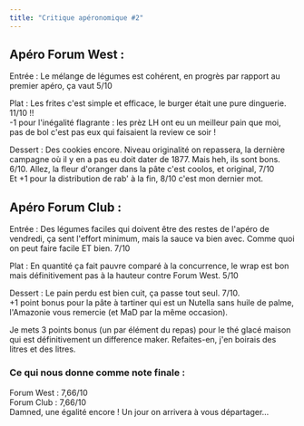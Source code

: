 ```yaml
---
title: "Critique apéronomique #2"
---
```


## Apéro Forum West : 

Entrée : Le mélange de légumes est cohérent, en progrès par rapport au premier apéro, ça vaut 5/10 

Plat : Les frites c'est simple et efficace, le burger était une pure dinguerie. 11/10 !! \
-1 pour l'inégalité flagrante : les prèz LH ont eu un meilleur pain que moi, pas de bol c'est pas eux qui faisaient la review ce soir ! 

Dessert : Des cookies encore. Niveau originalité on repassera, la dernière campagne où il y en a pas eu doit dater de 1877. Mais heh, ils sont bons. 6/10. Allez, la fleur d'oranger dans la pâte c'est coolos, et original, 7/10 \
Et +1 pour la distribution de rab' à la fin, 8/10 c'est mon dernier mot. 

## Apéro Forum Club : 

Entrée : Des légumes faciles qui doivent être des restes de l'apéro de vendredi, ça sent l'effort minimum, mais la sauce va bien avec. Comme quoi on peut faire facile ET bien. 7/10 

Plat : En quantité ça fait pauvre comparé à la concurrence, le wrap est bon mais définitivement pas à la hauteur contre Forum West. 5/10 

Dessert : Le pain perdu est bien cuit, ça passe tout seul. 7/10. \
+1 point bonus pour la pâte à tartiner qui est un Nutella sans huile de palme, l'Amazonie vous remercie (et MaD par la même occasion). 

Je mets 3 points bonus (un par élément du repas) pour le thé glacé maison qui est définitivement un difference maker. Refaites-en, j'en boirais des litres et des litres. 

### Ce qui nous donne comme note finale :
Forum West : 7,66/10 \
Forum Club : 7,66/10 \
Damned, une égalité encore ! Un jour on arrivera à vous départager...